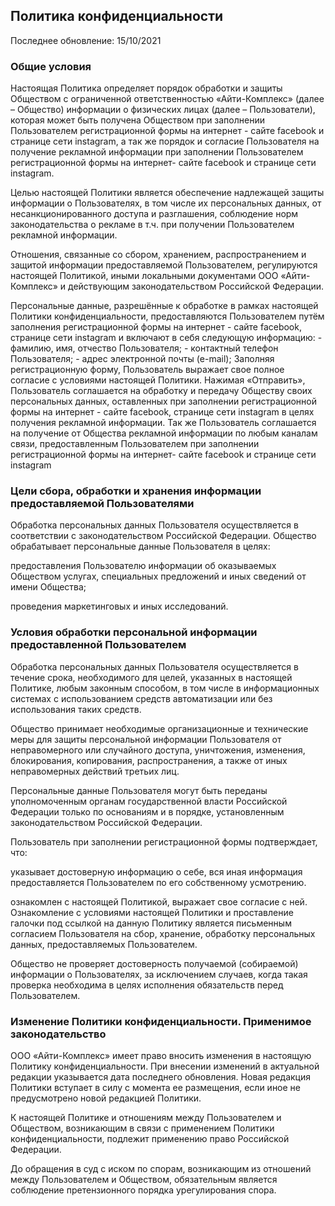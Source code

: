 <meta charset=utf-8 />

## Политика конфиденциальности

Последнее обновление: 15/10/2021

### Общие условия
Настоящая Политика определяет порядок обработки и защиты Обществом с ограниченной ответственностью «Айти-Комплекс» (далее – Общество) информации о физических лицах (далее – Пользователи), которая может быть получена Обществом при заполнении Пользователем регистрационной формы на интернет - сайте facebook и странице сети instagram, а так же порядок и согласие Пользователя на получение рекламной информации при заполнении Пользователем регистрационной формы на интернет- сайте facebook и странице сети instagram.

Целью настоящей Политики является обеспечение надлежащей защиты информации о Пользователях, в том числе их персональных данных, от несанкционированного доступа и разглашения, соблюдение норм законодательства о рекламе в т.ч. при получении Пользователем рекламной информации.

Отношения, связанные со сбором, хранением, распространением и защитой информации предоставляемой Пользователем, регулируются настоящей Политикой, иными локальными документами ООО «Айти-Комплекс» и действующим законодательством Российской Федерации.

Персональные данные, разрешённые к обработке в рамках настоящей Политики конфиденциальности, предоставляются Пользователем путём заполнения регистрационной формы на интернет - сайте facebook, странице сети instagram и включают в себя следующую информацию: - фамилию, имя, отчество Пользователя; - контактный телефон Пользователя; - адрес электронной почты (e-mail); Заполняя регистрационную форму, Пользователь выражает свое полное согласие с условиями настоящей Политики. Нажимая «Отправить», Пользователь соглашается на обработку и передачу Обществу своих персональных данных, оставленных при заполнении регистрационной формы на интернет - сайте facebook, странице сети instagram в целях получения рекламной информации. Так же Пользователь соглашается на получение от Общества рекламной информации по любым каналам связи, предоставленным Пользователем при заполнении регистрационной формы на интернет- сайте facebook и странице сети instagram

### Цели сбора, обработки и хранения информации предоставляемой Пользователями
Обработка персональных данных Пользователя осуществляется в соответствии с законодательством Российской Федерации. Общество обрабатывает персональные данные Пользователя в целях:

предоставления Пользователю информации об оказываемых Обществом услугах, специальных предложений и иных сведений от имени Общества;

проведения маркетинговых и иных исследований.

### Условия обработки персональной информации предоставленной Пользователем
Обработка персональных данных Пользователя осуществляется в течение срока, необходимого для целей, указанных в настоящей Политике, любым законным способом, в том числе в информационных системах с использованием средств автоматизации или без использования таких средств.

Общество принимает необходимые организационные и технические меры для защиты персональной информации Пользователя от неправомерного или случайного доступа, уничтожения, изменения, блокирования, копирования, распространения, а также от иных неправомерных действий третьих лиц.

Персональные данные Пользователя могут быть переданы уполномоченным органам государственной власти Российской Федерации только по основаниям и в порядке, установленным законодательством Российской Федерации.

Пользователь при заполнении регистрационной формы подтверждает, что:

указывает достоверную информацию о себе, вся иная информация предоставляется Пользователем по его собственному усмотрению.

ознакомлен с настоящей Политикой, выражает свое согласие с ней. Ознакомление с условиями настоящей Политики и проставление галочки под ссылкой на данную Политику является письменным согласием Пользователя на сбор, хранение, обработку персональных данных, предоставляемых Пользователем.

Общество не проверяет достоверность получаемой (собираемой) информации о Пользователях, за исключением случаев, когда такая проверка необходима в целях исполнения обязательств перед Пользователем.

### Изменение Политики конфиденциальности. Применимое законодательство
ООО «Айти-Комплекс» имеет право вносить изменения в настоящую Политику конфиденциальности. При внесении изменений в актуальной редакции указывается дата последнего обновления. Новая редакция Политики вступает в силу с момента ее размещения, если иное не предусмотрено новой редакцией Политики.

К настоящей Политике и отношениям между Пользователем и Обществом, возникающим в связи с применением Политики конфиденциальности, подлежит применению право Российской Федерации.

До обращения в суд с иском по спорам, возникающим из отношений между Пользователем и Обществом, обязательным является соблюдение претензионного порядка урегулирования спора.
